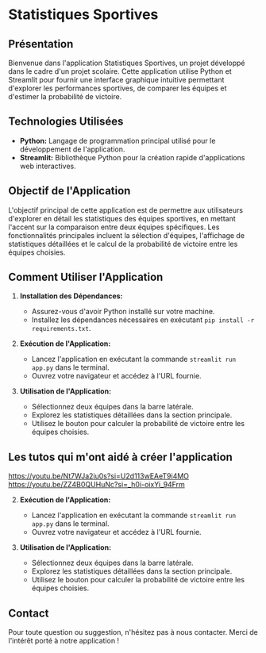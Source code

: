 # Statistiques Sportives

## Présentation

Bienvenue dans l'application Statistiques Sportives, un projet développé dans le cadre d'un projet scolaire. Cette application utilise Python et Streamlit pour fournir une interface graphique intuitive permettant d'explorer les performances sportives, de comparer les équipes et d'estimer la probabilité de victoire.

## Technologies Utilisées

- **Python:** Langage de programmation principal utilisé pour le développement de l'application.
- **Streamlit:** Bibliothèque Python pour la création rapide d'applications web interactives.

## Objectif de l'Application

L'objectif principal de cette application est de permettre aux utilisateurs d'explorer en détail les statistiques des équipes sportives, en mettant l'accent sur la comparaison entre deux équipes spécifiques. Les fonctionnalités principales incluent la sélection d'équipes, l'affichage de statistiques détaillées et le calcul de la probabilité de victoire entre les équipes choisies.

## Comment Utiliser l'Application

1. **Installation des Dépendances:**
    - Assurez-vous d'avoir Python installé sur votre machine.
    - Installez les dépendances nécessaires en exécutant `pip install -r requirements.txt`.

2. **Exécution de l'Application:**
    - Lancez l'application en exécutant la commande `streamlit run app.py` dans le terminal.
    - Ouvrez votre navigateur et accédez à l'URL fournie.

3. **Utilisation de l'Application:**
    - Sélectionnez deux équipes dans la barre latérale.
    - Explorez les statistiques détaillées dans la section principale.
    - Utilisez le bouton pour calculer la probabilité de victoire entre les équipes choisies.
  
## Les tutos qui m'ont aidé à créer l'application

https://youtu.be/Nt7WJa2iu0s?si=U2d113wEAeT9i4MO
https://youtu.be/ZZ4B0QUHuNc?si=_h0i-oixYi_94Frm

2. **Exécution de l'Application:**
    - Lancez l'application en exécutant la commande `streamlit run app.py` dans le terminal.
    - Ouvrez votre navigateur et accédez à l'URL fournie.

3. **Utilisation de l'Application:**
    - Sélectionnez deux équipes dans la barre latérale.
    - Explorez les statistiques détaillées dans la section principale.
    - Utilisez le bouton pour calculer la probabilité de victoire entre les équipes choisies.
  
      

## Contact

Pour toute question ou suggestion, n'hésitez pas à nous contacter. Merci de l'intérêt porté à notre application !
